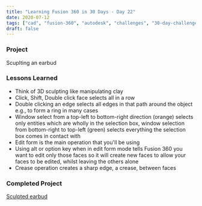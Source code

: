 ```yaml
---
title: "Learning Fusion 360 in 30 Days - Day 22"
date: 2020-07-12
tags: ["cad", "fusion-360", "autodesk", "challenges", "30-day-challenge", "fusion-360-in-30"]
draft: false
---
```

### Project
Scuplting an earbud

### Lessons Learned
- Think of 3D sculpting like manipulating clay
- Click, Shift, Double click face selects all in a row
- Double clicking an edge selects all edges in that path around the object e.g., to form a ring in many cases
- Window select from a top-left to bottom-right direction (orange) selects only entities which are wholly in the selection box, window selection from bottom-right to top-left (green) selects everything the selection box comes in contact with
- Edit form is the main operation that you'll be using
- Using alt or option key when in edit form mode tells Fusion 360 you want to edit only those faces so it will create new faces to allow your faces to be edited, whilst leaving the others alone
- Crease operation creates a sharp edge, a crease, between faces

### Completed Project
[Sculpted earbud](https://a360.co/2VYZ9DM)
